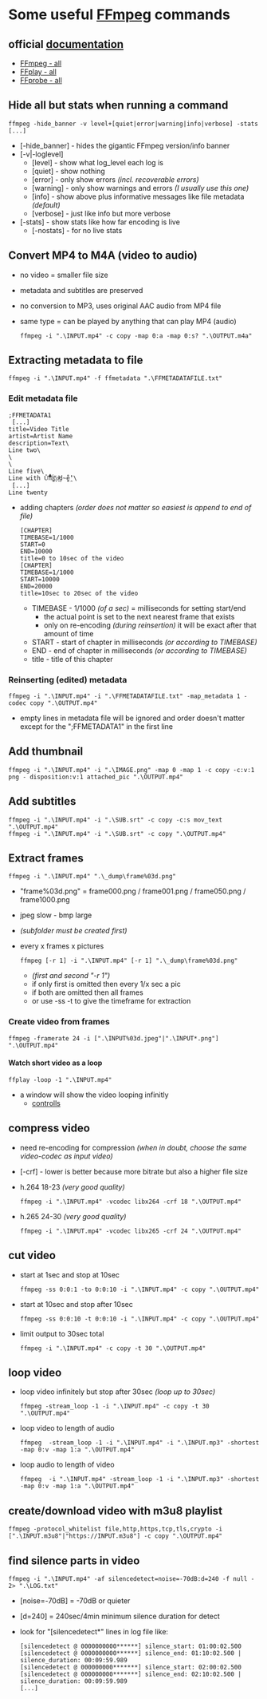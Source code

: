 # Some useful [FFmpeg](https://ffmpeg.org/) commands

## official [documentation](https://ffmpeg.org/documentation.html)

+ [FFmpeg - all](https://ffmpeg.org/ffmpeg-all.html)
+ [FFplay - all](https://ffmpeg.org/ffplay-all.html)
+ [FFprobe - all](https://ffmpeg.org/ffprobe-all.html)

## Hide all but stats when running a command

    ffmpeg -hide_banner -v level+[quiet|error|warning|info|verbose] -stats [...]

+ [-hide_banner] - hides the gigantic FFmpeg version/info banner
+ [-v|-loglevel]
  + [level] - show what log_level each log is
  + [quiet] - show nothing
  + [error] - only show errors _(incl. recoverable errors)_
  + [warning] - only show warnings and errors _(I usually use this one)_
  + [info] - show above plus informative messages like file metadata _(default)_
  + [verbose] - just like info but more verbose
+ [-stats] - show stats like how far encoding is live
  + [-nostats] - for no live stats

## Convert MP4 to M4A (video to audio)

+ no video = smaller file size
+ metadata and subtitles are preserved
+ no conversion to MP3, uses original AAC audio from MP4 file
+ same type =  can be played by anything that can play MP4 (audio)

      ffmpeg -i ".\INPUT.mp4" -c copy -map 0:a -map 0:s? ".\OUTPUT.m4a"

## Extracting metadata to file

    ffmpeg -i ".\INPUT.mp4" -f ffmetadata ".\FFMETADATAFILE.txt"

### Edit metadata file

    ;FFMETADATA1
     [...]
    title=Video Title
    artist=Artist Name
    description=Text\
    Line two\
    \
    \
    Line five\
    Line with Û̕͝͡n̊̑̓̊i͚͚ͬ́c̗͕̈́̀o̵̯ͣ͊ḑ̴̱̐ḛ̯̓̒\
     [...]
    Line twenty

+ adding chapters _(order does not matter so easiest is append to end of file)_

      [CHAPTER]
      TIMEBASE=1/1000
      START=0
      END=10000
      title=0 to 10sec of the video
      [CHAPTER]
      TIMEBASE=1/1000
      START=10000
      END=20000
      title=10sec to 20sec of the video

  + TIMEBASE - 1/1000 _(of a sec)_ = milliseconds for setting start/end
    + the actual point is set to the next nearest frame that exists
    + only on re-encoding _(during reinsertion)_ it will be exact after that amount of time
  + START - start of chapter in milliseconds _(or according to TIMEBASE)_
  + END - end of chapter in milliseconds _(or according to TIMEBASE)_
  + title - title of this chapter

### Reinserting (edited) metadata

    ffmpeg -i ".\INPUT.mp4" -i ".\FFMETADATAFILE.txt" -map_metadata 1 -codec copy ".\OUTPUT.mp4"

+ empty lines in metadata file will be ignored
  and order doesn't matter except for the ";FFMETADATA1" in the first line

## Add thumbnail

    ffmpeg -i ".\INPUT.mp4" -i ".\IMAGE.png" -map 0 -map 1 -c copy -c:v:1 png - disposition:v:1 attached_pic ".\OUTPUT.mp4"

## Add subtitles

    ffmpeg -i ".\INPUT.mp4" -i ".\SUB.srt" -c copy -c:s mov_text ".\OUTPUT.mp4"
    ffmpeg -i ".\INPUT.mp4" -i ".\SUB.srt" -c copy ".\OUTPUT.mp4"

## Extract frames

    ffmpeg -i ".\INPUT.mp4" ".\_dump\frame%03d.png"

+ "frame%03d.png" = frame000.png / frame001.png / frame050.png / frame1000.png
+ jpeg slow - bmp large
+ _(subfolder must be created first)_
+ every x frames x pictures

      ffmpeg [-r 1] -i ".\INPUT.mp4" [-r 1] ".\_dump\frame%03d.png"

  + _(first and second "-r 1")_
  + if only first is omitted then every 1/x sec a pic
  + if both are omitted then all frames
  + or use -ss -t to give the timeframe for extraction

### Create video from frames

    ffmpeg -framerate 24 -i [".\INPUT%03d.jpeg"|".\INPUT*.png"] ".\OUTPUT.mp4"

#### Watch short video as a loop

    ffplay -loop -1 ".\INPUT.mp4"

+ a window will show the video looping infinitly
  + [controlls](https://ffmpeg.org/ffplay.html#While-playing)

## compress video

+ need re-encoding for compression _(when in doubt, choose the same video-codec as input video)_
+ [-crf] - lower is better because more bitrate but also a higher file size
+ h.264 18-23 _(very good quality)_

      ffmpeg -i ".\INPUT.mp4" -vcodec libx264 -crf 18 ".\OUTPUT.mp4"

+ h.265 24-30 _(very good quality)_

      ffmpeg -i ".\INPUT.mp4" -vcodec libx265 -crf 24 ".\OUTPUT.mp4"

## cut video

+ start at 1sec and stop at 10sec

      ffmpeg -ss 0:0:1 -to 0:0:10 -i ".\INPUT.mp4" -c copy ".\OUTPUT.mp4"

+ start at 10sec and stop after 10sec

      ffmpeg -ss 0:0:10 -t 0:0:10 -i ".\INPUT.mp4" -c copy ".\OUTPUT.mp4"

+ limit output to 30sec total

      ffmpeg -i ".\INPUT.mp4" -c copy -t 30 ".\OUTPUT.mp4"

## loop video

+ loop video infinitely but stop after 30sec _(loop up to 30sec)_

      ffmpeg -stream_loop -1 -i ".\INPUT.mp4" -c copy -t 30 ".\OUTPUT.mp4"

+ loop video to length of audio

      ffmpeg  -stream_loop -1 -i ".\INPUT.mp4" -i ".\INPUT.mp3" -shortest -map 0:v -map 1:a ".\OUTPUT.mp4"

+ loop audio to length of video

      ffmpeg  -i ".\INPUT.mp4" -stream_loop -1 -i ".\INPUT.mp3" -shortest -map 0:v -map 1:a ".\OUTPUT.mp4"

## create/download video with m3u8 playlist

    ffmpeg -protocol_whitelist file,http,https,tcp,tls,crypto -i [".\INPUT.m3u8"|"https://INPUT.m3u8"] -c copy ".\OUTPUT.mp4"

## find silence parts in video

    ffmpeg -i ".\INPUT.mp4" -af silencedetect=noise=-70dB:d=240 -f null - 2> ".\LOG.txt"

+ [noise=-70dB] = -70dB or quieter
+ [d=240] = 240sec/4min minimum silence duration for detect
+ look for "[silencedetect*" lines in log file like:

      [silencedetect @ 0000000000******] silence_start: 01:00:02.500
      [silencedetect @ 0000000000******] silence_end: 01:10:02.500 | silence_duration: 00:09:59.989
      [silencedetect @ 000000000*******] silence_start: 02:00:02.500
      [silencedetect @ 000000000*******] silence_end: 02:10:02.500 | silence_duration: 00:09:59.989
      [...]
